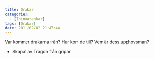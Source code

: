 ```yaml
---
title: Drakar
categories:
  - [Ihinðatankar]
tags: [Drakar]
date: 2011/02/02 21:47:44
---
```

Var kommer drakarna från? Hur kom de till? Vem är dess upphovsman?

  * Skapat av Tragon från gripar

